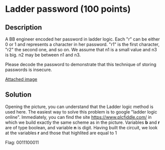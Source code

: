 # Ladder password (100 points)

## Description

A BB engineer encoded her password in ladder logic. Each "r" can be either 0 or 1 and represents a character in her password. "r1" is the first character, "r2" the second one, and so on. We assume that n1 is a small value and n3 is big. n2 may be between n1 and n3.

Please decode the password to demonstrate that this technique of storing passwords is insecure.

[Attached image](https://github.com/holypower777/ctf_writeups/blob/main/syskronCTF_2020/ladder_password/ladder-password.png)

## Solution

Opening the picture, you can understand that the Ladder logic method is used here. The easiest way to solve this problem is to google "ladder logic online". Immediately, you can find the site https://www.plcfiddle.com/ in which we build exactly the same scheme as in the picture. Variables **b** and **r** are of type boolean, and variable **n** is digit. Having built the circuit, we look at the variables **r** and those that highlited are equal to 1

Flag: 0011100011
